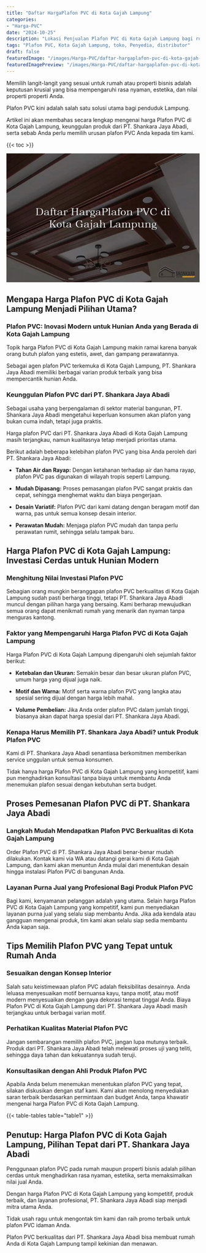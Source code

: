 ```yaml
---
title: "Daftar HargaPlafon PVC di Kota Gajah Lampung"
categories:
- "Harga-PVC"
date: "2024-10-25"
description: "Lokasi Penjualan Plafon PVC di Kota Gajah Lampung bagi rumah, perkantoran, dan gerai. Material berkualitas, pilihan motif, warna modern, dengan servis penempatan ditangani oleh tenaga ahli berpengalaman dan jaminan resmi!|Servis distribusi Plafon PVC di Kota Gajah Lampung bagi keperluan rumah, kantor, atau ritel, dengan panel unggulan dan instalasi oleh tenaga ahli berpengalaman dan garansi resmi.|Solusi Plafon PVC di Kota Gajah Lampung yang andal bagi hunian, kantor, serta toko, dengan produk terbaik dan instalasi oleh teknisi berpengalaman dan jaminan resmi.|Distribusi Plafon PVC di Kota Gajah Lampung bagi hunian, perkantoran, dan toko, dengan panel berkualitas dan pemasangan oleh tim profesional, dilengkapi dengan jaminan resmi.}"
tags: "Plafon PVC, Kota Gajah Lampung, toko, Penyedia, distributor"
draft: false
featuredImage: "/images/Harga-PVC/daftar-hargaplafon-pvc-di-kota-gajah-lampung.png"
featuredImagePreview: "/images/Harga-PVC/daftar-hargaplafon-pvc-di-kota-gajah-lampung.png"
---
```


Memilih langit-langit yang sesuai untuk rumah atau properti bisnis adalah keputusan krusial yang bisa mempengaruhi rasa nyaman, estetika, dan nilai properti properti Anda.

Plafon PVC kini adalah salah satu solusi utama bagi penduduk Lampung.

Artikel ini akan membahas secara lengkap mengenai harga Plafon PVC di Kota Gajah Lampung, keunggulan produk dari PT. Shankara Jaya Abadi, serta sebab Anda perlu memilih urusan plafon PVC Anda kepada tim kami.

{{< toc >}}

![Daftar HargaPlafon PVC di Kota Gajah Lampung](/images/Harga-PVC/Daftar-HargaPlafon-PVC-di-Kota-Gajah-Lampung.png)

## Mengapa Harga Plafon PVC di Kota Gajah Lampung Menjadi Pilihan Utama?

### Plafon PVC: Inovasi Modern untuk Hunian Anda yang Berada di Kota Gajah Lampung

Topik harga Plafon PVC di Kota Gajah Lampung makin ramai karena banyak orang butuh plafon yang estetis, awet, dan gampang perawatannya.

Sebagai agen plafon PVC terkemuka di Kota Gajah Lampung, PT. Shankara Jaya Abadi memiliki berbagai varian produk terbaik yang bisa mempercantik hunian Anda.

### Keunggulan Plafon PVC dari PT. Shankara Jaya Abadi

Sebagai usaha yang berpengalaman di sektor material bangunan, PT. Shankara Jaya Abadi mengetahui keperluan konsumen akan plafon yang bukan cuma indah, tetapi juga praktis.

Harga plafon PVC dari PT. Shankara Jaya Abadi di Kota Gajah Lampung masih terjangkau, namun kualitasnya tetap menjadi prioritas utama.

Berikut adalah beberapa kelebihan plafon PVC yang bisa Anda peroleh dari PT. Shankara Jaya Abadi:

- **Tahan Air dan Rayap:** Dengan ketahanan terhadap air dan hama rayap, plafon PVC pas digunakan di wilayah tropis seperti Lampung.

- **Mudah Dipasang:** Proses pemasangan plafon PVC sangat praktis dan cepat, sehingga menghemat waktu dan biaya pengerjaan.

- **Desain Variatif:** Plafon PVC dari kami datang dengan beragam motif dan warna, pas untuk semua konsep desain interior.

- **Perawatan Mudah:** Menjaga plafon PVC mudah dan tanpa perlu perawatan rumit, sehingga selalu tampak baru.

## Harga Plafon PVC di Kota Gajah Lampung: Investasi Cerdas untuk Hunian Modern

### Menghitung Nilai Investasi Plafon PVC

Sebagian orang mungkin beranggapan plafon PVC berkualitas di Kota Gajah Lampung sudah pasti berharga tinggi, tetapi PT. Shankara Jaya Abadi muncul dengan pilihan harga yang bersaing. Kami berharap mewujudkan semua orang dapat menikmati rumah yang menarik dan nyaman tanpa menguras kantong.

### Faktor yang Mempengaruhi Harga Plafon PVC di Kota Gajah Lampung

Harga Plafon PVC di Kota Gajah Lampung dipengaruhi oleh sejumlah faktor berikut:

- **Ketebalan dan Ukuran:** Semakin besar dan besar ukuran plafon PVC, umum harga yang dijual juga naik.

- **Motif dan Warna:** Motif serta warna plafon PVC yang langka atau spesial sering dijual dengan harga lebih mahal.

- **Volume Pembelian:** Jika Anda order plafon PVC dalam jumlah tinggi, biasanya akan dapat harga spesial dari PT. Shankara Jaya Abadi.

### Kenapa Harus Memilih PT. Shankara Jaya Abadi? untuk Produk Plafon PVC

Kami di PT. Shankara Jaya Abadi senantiasa berkomitmen memberikan service unggulan untuk semua konsumen.

Tidak hanya harga Plafon PVC di Kota Gajah Lampung yang kompetitif, kami pun menghadirkan konsultasi tanpa biaya untuk membantu Anda menemukan plafon sesuai dengan kebutuhan serta budget.

## Proses Pemesanan Plafon PVC di PT. Shankara Jaya Abadi

### Langkah Mudah Mendapatkan Plafon PVC Berkualitas di Kota Gajah Lampung

Order Plafon PVC di PT. Shankara Jaya Abadi benar-benar mudah dilakukan. Kontak kami via WA atau datangi gerai kami di Kota Gajah Lampung, dan kami akan menuntun Anda mulai dari menentukan desain hingga instalasi Plafon PVC di bangunan Anda.

### Layanan Purna Jual yang Profesional Bagi Produk Plafon PVC

Bagi kami, kenyamanan pelanggan adalah yang utama. Selain harga Plafon PVC di Kota Gajah Lampung yang kompetitif, kami pun menyediakan layanan purna jual yang selalu siap membantu Anda. Jika ada kendala atau gangguan mengenai produk, tim kami akan selalu siap sedia membantu Anda kapan saja.

## Tips Memilih Plafon PVC yang Tepat untuk Rumah Anda

### Sesuaikan dengan Konsep Interior

Salah satu keistimewaan plafon PVC adalah fleksibilitas desainnya. Anda leluasa menyesuaikan motif bernuansa kayu, tanpa motif, atau motif modern menyesuaikan dengan gaya dekorasi tempat tinggal Anda. Biaya Plafon PVC di Kota Gajah Lampung dari PT. Shankara Jaya Abadi masih terjangkau untuk berbagai varian motif.

### Perhatikan Kualitas Material Plafon PVC

Jangan sembarangan memilih plafon PVC, jangan lupa mutunya terbaik. Produk dari PT. Shankara Jaya Abadi telah melewati proses uji yang teliti, sehingga daya tahan dan kekuatannya sudah teruji.

### Konsultasikan dengan Ahli Produk Plafon PVC

Apabila Anda belum menemukan menentukan plafon PVC yang tepat, silakan diskusikan dengan staf kami. Kami akan menolong menyediakan saran terbaik berdasarkan permintaan dan budget Anda, tanpa khawatir mengenai harga Plafon PVC di Kota Gajah Lampung.

{{< table-tables table="table1" >}}

## Penutup: Harga Plafon PVC di Kota Gajah Lampung, Pilihan Tepat dari PT. Shankara Jaya Abadi

Penggunaan plafon PVC pada rumah maupun properti bisnis adalah pilihan cerdas untuk menghadirkan rasa nyaman, estetika, serta memaksimalkan nilai jual Anda.

Dengan harga Plafon PVC di Kota Gajah Lampung yang kompetitif, produk terbaik, dan layanan profesional, PT. Shankara Jaya Abadi siap menjadi mitra utama Anda.

Tidak usah ragu untuk mengontak tim kami dan raih promo terbaik untuk plafon PVC idaman Anda.

Plafon PVC berkualitas dari PT. Shankara Jaya Abadi bisa membuat rumah Anda di Kota Gajah Lampung tampil kekinian dan menawan.
